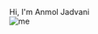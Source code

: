 <!DOCTYPE html>
<html scroll=no>

<head>
    <title>Christopher Ayoub</title>
    <link rel="stylesheet" href="./assets/css/styles.css">
</head>
<script src="https://code.jquery.com/jquery-3.2.1.min.js" integrity="sha256-hwg4gsxgFZhOsEEamdOYGBf13FyQuiTwlAQgxVSNgt4=" crossorigin="anonymous"></script>
<script src="https://use.fontawesome.com/d44386e267.js"></script>
<script src="assets/js/main.js"></script>

<body>
    <div class="container">
        <div id="title"><span>Hi, I'm </span> <span class="name">Anmol</span> Jadvani</div>
    </div>
    <div class="container my-container">
        <img src="assets/images/myself.jpg" alt="me" id="me">
    </div>
    <div class="container">
        <div class="container">
            <a class="wrapper wrapper-rise" href="http://github.com/chrock1" target="_blank">
                <i class="fa fa-github fa-2x my-link"></i>
            </a>
            <a class="wrapper" href="assets/resume/2018-19 Resume.pdf" target="_blank">
                <i class="fa fa-file-pdf-o fa-2x my-link" aria-hidden="true"></i>
            </a>
            <a class="wrapper wrapper-rise" href="mailto:chris.ayoub1234@gmail.com" target="_blank">
                <i class="fa fa-envelope-o fa-2x my-link" aria-hidden="true"></i>
            </a>
            <a class="wrapper" href="https://www.linkedin.com/in/christopher-ayoub/" target="_blank">
                <i class="fa fa-linkedin fa-2x my-link" aria-hidden="true"></i>
            </a>
        </div>
    </div>
</body>

</html>
